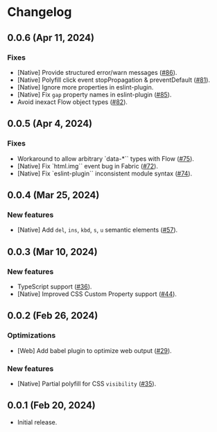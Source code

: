 # Changelog

## 0.0.6 (Apr 11, 2024)

### Fixes

* [Native] Provide structured error/warn messages ([#86](https://github.com/facebook/react-strict-dom/pull/86)).
* [Native] Polyfill click event stopPropagation & preventDefault ([#81](https://github.com/facebook/react-strict-dom/pull/81)).
* [Native] Ignore more properties in eslint-plugin.
* [Native] Fix `gap` property names in eslint-plugin  ([#85](https://github.com/facebook/react-strict-dom/pull/85)).
* Avoid inexact Flow object types ([#82](https://github.com/facebook/react-strict-dom/pull/82)).

## 0.0.5 (Apr 4, 2024)

### Fixes

* Workaround to allow arbitrary `data-*`` types with Flow ([#75](https://github.com/facebook/react-strict-dom/pull/75)).
* [Native] Fix `html.img`` event bug in Fabric ([#72](https://github.com/facebook/react-strict-dom/pull/72)).
* [Native] Fix `eslint-plugin`` inconsistent module syntax ([#74](https://github.com/facebook/react-strict-dom/pull/74)).

## 0.0.4 (Mar 25, 2024)

### New features

* [Native] Add `del`, `ins`, `kbd`, `s`, `u` semantic elements ([#57](https://github.com/facebook/react-strict-dom/pull/57)).

## 0.0.3 (Mar 10, 2024)

### New features

* TypeScript support ([#36](https://github.com/facebook/react-strict-dom/pull/36)).
* [Native] Improved CSS Custom Property support ([#44](https://github.com/facebook/react-strict-dom/pull/44)).

## 0.0.2 (Feb 26, 2024)

### Optimizations

* [Web] Add babel plugin to optimize web output ([#29](https://github.com/facebook/react-strict-dom/pull/29)).

### New features

* [Native] Partial polyfill for CSS `visibility` ([#35](https://github.com/facebook/react-strict-dom/pull/35)).

## 0.0.1 (Feb 20, 2024)

* Initial release.
